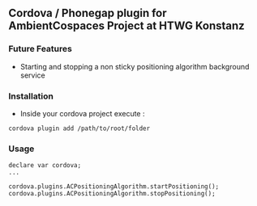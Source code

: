 ## Cordova / Phonegap plugin for AmbientCospaces Project at HTWG Konstanz

### Future Features

 * Starting and stopping a non sticky positioning algorithm background service

### Installation

* Inside your cordova project execute :

```
cordova plugin add /path/to/root/folder
```

### Usage

```
declare var cordova;
...

cordova.plugins.ACPositioningAlgorithm.startPositioning();
cordova.plugins.ACPositioningAlgorithm.stopPositioning();
```